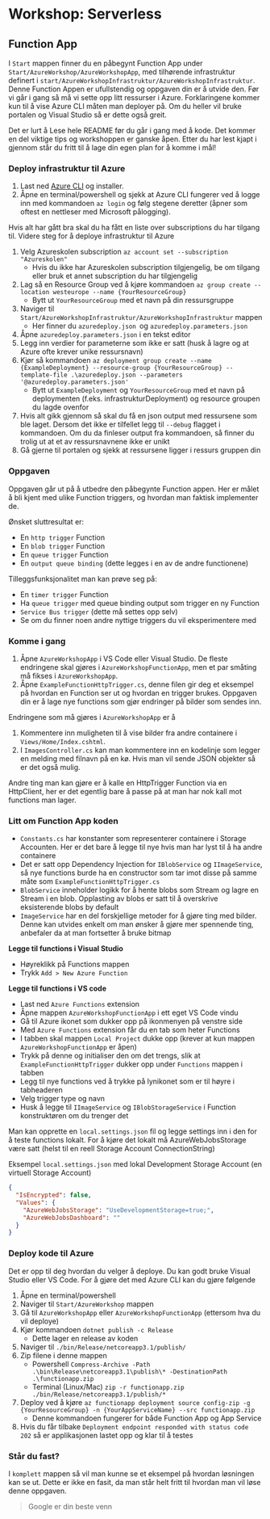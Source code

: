 # Workshop: Serverless 

## Function App

I `Start` mappen finner du en påbegynt Function App under `Start/AzureWorkshop/AzureWorkshopApp`, med tilhørende infrastruktur definert i `start/AzureWorkshopInfrastruktur/AzureWorkshopInfrastruktur`. Denne Function Appen er ufullstendig og oppgaven din er å utvide den. Før vi går i gang så må vi sette opp litt ressurser i Azure. Forklaringene kommer kun til å vise Azure CLI måten man deployer på. Om du heller vil bruke portalen og Visual Studio så er dette også greit.

Det er lurt å Lese hele README før du går i gang med å kode. Det kommer en del viktige tips og workshoppen er ganske åpen. Etter du har lest kjapt i gjennom står du fritt til å lage din egen plan for å komme i mål!  

### Deploy infrastruktur til Azure 

1. Last ned [Azure CLI](https://docs.microsoft.com/en-us/cli/azure/install-azure-cli) og installer. 
1. Åpne en terminal/powershell og sjekk at Azure CLI fungerer ved å logge inn med kommandoen `az login` og følg stegene deretter (åpner som oftest en nettleser med Microsoft pålogging).

Hvis alt har gått bra skal du ha fått en liste over subscriptions du har tilgang til. Videre steg for å deploye infrastruktur til Azure

1. Velg Azureskolen subscription `az account set --subscription "Azureskolen"`
   - Hvis du ikke har Azureskolen subscription tilgjengelig, be om tilgang eller bruk et annet subscription du har tilgjengelig
1. Lag så en Resource Group ved å kjøre kommandoen `az group create --location westeurope --name {YourResourceGroup}`
   - Bytt ut `YourResourceGroup` med et navn på din ressursgruppe
1. Naviger til `Start/AzureWorkshopInfrastruktur/AzureWorkshopInfrastruktur` mappen
   - Her finner du `azuredeploy.json `og `azuredeploy.parameters.json`
1. Åpne `azuredeploy.parameters.json` i en tekst editor
1. Legg inn verdier for parameterne som ikke er satt (husk å lagre og at Azure ofte krever unike ressursnavn)
1. Kjør så kommandoen `az deployment group create --name {ExampleDeployment} --resource-group {YourResourceGroup} --template-file .\azuredeploy.json --parameters '@azuredeploy.parameters.json'  `
   - Bytt ut `ExampleDeployment` og `YourResourceGroup` med et navn på deploymenten (f.eks. infrastrukturDeployment) og resource groupen du lagde ovenfor 
1. Hvis alt gikk gjennom så skal du få en json output med ressursene som ble laget. Dersom det ikke er tilfellet legg til `--debug` flagget i kommandoen. Om du da finleser output fra kommandoen, så finner du trolig ut at et av ressursnavnene ikke er unikt
1. Gå gjerne til portalen og sjekk at ressursene ligger i ressurs gruppen din

### Oppgaven

Oppgaven går ut på å utbedre den påbegynte Function appen. Her er målet å bli kjent med ulike Function triggers, og hvordan man faktisk implementer de.  

Ønsket sluttresultat er:
* En `http trigger` Function
* En `blob trigger` Function
* En `queue trigger` Function
* En `output queue binding` (dette legges i en av de andre functionene)

Tilleggsfunksjonalitet man kan prøve seg på:
* En `timer trigger` Function
* Ha `queue trigger` med queue binding output som trigger en ny Function
* `Service Bus trigger` (dette må settes opp selv)
* Se om du finner noen andre nyttige triggers du vil eksperimentere med

### Komme i gang

1. Åpne `AzureWorkshopApp` i VS Code eller Visual Studio. De fleste endringene skal gjøres i `AzureWorkshopFunctionApp`, men et par småting må fikses i `AzureWorkshopApp`.
1. Åpne `ExampleFunctionHttpTrigger.cs`, denne filen gir deg et eksempel på hvordan en Function ser ut og hvordan en trigger brukes. 
Oppgaven din er å lage nye functions som gjør endringer på bilder som sendes inn. 

Endringene som må gjøres i `AzureWorkshopApp` er å 
1. Kommentere inn muligheten til å vise bilder fra andre containere i `Views/Home/Index.cshtml`. 
1. I `ImagesController.cs` kan man kommentere inn en kodelinje som legger en melding med filnavn på en kø. Hvis man vil sende JSON objekter så er det også mulig. 

Andre ting man kan gjøre er å kalle en HttpTrigger Function via en HttpClient, her er det egentlig bare å passe på at man har nok kall mot functions man lager.

### Litt om Function App koden
* `Constants.cs` har konstanter som representerer containere i Storage Accounten. Her er det bare å legge til nye hvis man har lyst til å ha andre containere
* Det er satt opp Dependency Injection for `IBlobService` og `IImageService`, så nye functions burde ha en constructor som tar imot disse på samme måte som `ExampleFunctionHttpTrigger.cs`
* `BlobService` inneholder logikk for å hente blobs som Stream og lagre en Stream i en blob. Opplasting av blobs er satt til å overskrive eksisterende blobs by default
* `ImageService` har en del forskjellige metoder for å gjøre ting med bilder. Denne kan utvides enkelt om man ønsker å gjøre mer spennende ting, anbefaler da at man fortsetter å bruke bitmap

**Legge til functions i Visual Studio**
* Høyreklikk på Functions mappen
* Trykk `Add > New Azure Function`

**Legge til functions i VS code**

* Last ned `Azure Functions` extension
* Åpne mappen `AzureWorkshopFunctionApp` i ett eget VS Code vindu
* Gå til Azure ikonet som dukker opp på ikonmenyen på venstre side
* Med `Azure Functions` extension får du en tab som heter Functions
* I tabben skal mappen `Local Project` dukke opp (krever at kun mappen `AzureWorkshopFunctionApp` er åpen)
* Trykk på denne og initialiser den om det trengs, slik at `ExampleFunctionHttpTrigger` dukker opp under `Functions` mappen i tabben
* Legg til nye functions ved å trykke på lynikonet som er til høyre i tabheaderen
* Velg trigger type og navn
* Husk å legge til `IImageService` og `IBlobStorageService` i Function konstruktøren om du trenger det 

Man kan opprette en `local.settings.json` fil og legge settings inn i den for å teste functions lokalt. For å kjøre det lokalt må AzureWebJobsStorage være satt (helst til en reell Storage Account ConnectionString)

Eksempel `local.settings.json` med lokal Development Storage Account (en virtuell Storage Account)
```json
{
  "IsEncrypted": false,
  "Values": {
    "AzureWebJobsStorage": "UseDevelopmentStorage=true;",
    "AzureWebJobsDashboard": ""
  }
}
```

### Deploy kode til Azure
Det er opp til deg hvordan du velger å deploye. Du kan godt bruke Visual Studio eller VS Code. For å gjøre det med Azure CLI kan du gjøre følgende
1. Åpne en terminal/powershell
1. Naviger til `Start/AzureWorkshop` mappen
1. Gå til `AzureWorkshopApp` eller `AzureWorkshopFunctionApp` (ettersom hva du vil deploye)
1. Kjør kommandoen `dotnet publish -c Release`
   - Dette lager en release av koden
1. Naviger til `./bin/Release/netcoreapp3.1/publish/`
1. Zip filene i denne mappen 
   - Powershell `Compress-Archive -Path .\bin\Release\netcoreapp3.1\publish\* -DestinationPath .\functionapp.zip `
   - Terminal (Linux/Mac) `zip -r functionapp.zip ./bin/Release/netcoreapp3.1/publish/*`
1. Deploy ved å kjøre `az functionapp deployment source config-zip -g {YourResourceGroup} -n {YourAppServiceName} --src functionapp.zip` 
   - Denne kommandoen fungerer for både Function App og App Service
1. Hvis du får tilbake `Deployment endpoint responded with status code 202` så er applikasjonen lastet opp og klar til å testes


### Står du fast?
I `komplett` mappen så vil man kunne se et eksempel på hvordan løsningen kan se ut. Dette er ikke en fasit, da man står helt fritt til hvordan man vil løse denne oppgaven.

> Google er din beste venn

